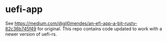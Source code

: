 # uefi-app

See https://medium.com/@gil0mendes/an-efi-app-a-bit-rusty-82c36b745f49 for original.
This repo contains code updated to work with a newer version of uefi-rs.
